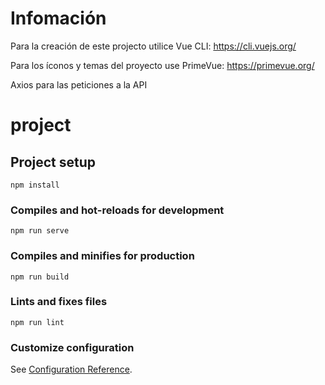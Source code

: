 # Infomación

Para la creación de este projecto utilice Vue CLI:  https://cli.vuejs.org/

Para los íconos y temas del proyecto use PrimeVue: https://primevue.org/

Axios para las peticiones a la API



# project

## Project setup
```
npm install
```

### Compiles and hot-reloads for development
```
npm run serve
```

### Compiles and minifies for production
```
npm run build
```

### Lints and fixes files
```
npm run lint
```

### Customize configuration
See [Configuration Reference](https://cli.vuejs.org/config/).
